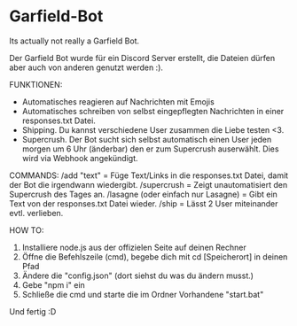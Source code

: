 # Garfield-Bot
Its actually not really a Garfield Bot.

Der Garfield Bot wurde für ein Discord Server erstellt, die Dateien dürfen aber auch von anderen genutzt werden :).

FUNKTIONEN: 
- Automatisches reagieren auf Nachrichten mit Emojis
- Automatisches schreiben von selbst eingepflegten Nachrichten in einer responses.txt Datei.
- Shipping. Du kannst verschiedene User zusammen die Liebe testen <3.
- Supercrush. Der Bot sucht sich selbst automatisch einen User jeden morgen um 6 Uhr (änderbar) den er zum Supercrush auserwählt. Dies wird via Webhook angekündigt.

COMMANDS:
/add "text" = Füge Text/Links in die responses.txt Datei, damit der Bot die irgendwann wiedergibt.
/supercrush = Zeigt unautomatisiert den Supercrush des Tages an.
/lasagne (oder einfach nur Lasagne) = Gibt ein Text von der responses.txt Datei wieder.
/ship = Lässt 2 User miteinander evtl. verlieben.

HOW TO:
1. Installiere node.js aus der offizielen Seite auf deinen Rechner
2. Öffne die Befehlszeile (cmd), begebe dich mit cd [Speicherort] in deinen Pfad
3. Ändere die "config.json" (dort siehst du was du ändern musst.)
4. Gebe "npm i" ein
5. Schließe die cmd und starte die im Ordner Vorhandene "start.bat"

Und fertig :D

